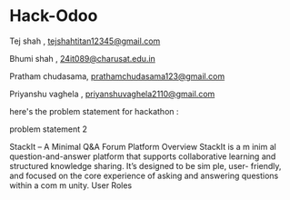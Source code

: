 # Hack-Odoo 
Tej shah , tejshahtitan12345@gmail.com 

Bhumi shah , 24it089@charusat.edu.in

Pratham chudasama, prathamchudasama123@gmail.com

Priyanshu vaghela , priyanshuvaghela2110@gmail.com

here's the problem statement for hackathon : 


problem statement 2 


StackIt – A Minimal Q&A Forum Platform
Overview
StackIt is a m inim al question-and-answer platform that supports collaborative
learning and structured knowledge sharing. It’s designed to be sim ple, user- friendly,
and focused on the core experience of asking and answering questions within a
com m unity.
User Roles 
